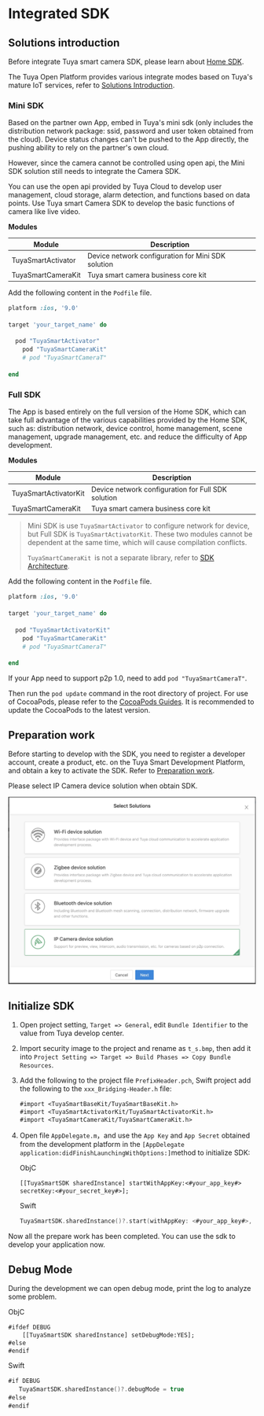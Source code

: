 # Integrated SDK

## Solutions introduction

Before integrate Tuya smart camera SDK, please learn about [Home SDK](https://tuyainc.github.io/tuyasmart_home_ios_sdk_doc/en/).

The Tuya Open Platform provides various integrate modes based on Tuya's mature IoT services, refer to [Solutions Introduction](https://docs.tuya.com/en/iot/open-api/quick-start/solution-overview).

### Mini SDK

Based on the partner own App, embed in Tuya's mini sdk (only includes the distribution network package: ssid, password and user token obtained from the cloud). Device status changes can't be pushed to the App directly, the pushing ability to rely on the partner's own cloud.

However, since the camera cannot be controlled using open api, the Mini SDK solution still needs to integrate the Camera SDK.

You can use the open api provided by Tuya Cloud to develop user management, cloud storage, alarm detection, and functions based on data points. Use Tuya smart Camera SDK to develop the basic functions of camera like live video.

**Modules**

| Module             | Description                                        |
| ------------------ | -------------------------------------------------- |
| TuyaSmartActivator | Device network configuration for Mini SDK solution |
| TuyaSmartCameraKit | Tuya smart camera business core kit                |

Add the following content in the `Podfile` file.

```ruby
platform :ios, '9.0'

target 'your_target_name' do

  pod "TuyaSmartActivator"
	pod "TuyaSmartCameraKit"
	# pod "TuyaSmartCameraT"

end
```

### Full SDK

The App is based entirely on the full version of the Home SDK, which can take full advantage of the various capabilities provided by the Home SDK, such as: distribution network, device control, home management, scene management, upgrade management, etc. and reduce the difficulty of App development.

**Modules**

| Module                | Description                                        |
| --------------------- | -------------------------------------------------- |
| TuyaSmartActivatorKit | Device network configuration for Full SDK solution |
| TuyaSmartCameraKit    | Tuya smart camera business core kit                |

> Mini SDK is use `TuyaSmartActivator` to configure network for device, but Full SDK is `TuyaSmartActivatorKit`. These two modules cannot be dependent at the same time, which will cause compilation conflicts.
>
> `TuyaSmartCameraKit `is not a separate library, refer to [SDK Architecture](https://tuyainc.github.io/tuyasmart_camera_ios_sdk_doc/en/resource/architecture.html).

Add the following content in the `Podfile` file.

```ruby
platform :ios, '9.0'

target 'your_target_name' do

  pod "TuyaSmartActivatorKit"
	pod "TuyaSmartCameraKit"
	# pod "TuyaSmartCameraT"

end
```

If your App need to support p2p 1.0, need to add  `pod "TuyaSmartCameraT"`.

Then run the `pod update` command in the root directory of project. For use of CocoaPods, please refer to the [CocoaPods Guides](https://guides.cocoapods.org/). It is recommended to update the CocoaPods to the latest version.

## Preparation work

Before starting to develop with the SDK, you need to register a developer account, create a product, etc. on the Tuya Smart Development Platform, and obtain a key to activate the SDK. Refer to [Preparation work](https://tuyainc.github.io/tuyasmart_home_ios_sdk_doc/en/resource/Preparation.html).

Please select IP Camera device solution when obtain SDK.

<img src="./images/options.jpg" alt="选择方案" style="zoom:50%;" />

## Initialize SDK

1. Open project setting, `Target => General`, edit `Bundle Identifier` to the value from Tuya develop center.

2. Import security image to the project and rename as `t_s.bmp`, then add it into `Project Setting => Target => Build Phases => Copy Bundle Resources`.

3. Add the following to the project file `PrefixHeader.pch`, Swift project add the following to the `xxx_Bridging-Header.h` file:

   ```objc
   #import <TuyaSmartBaseKit/TuyaSmartBaseKit.h>
   #import <TuyaSmartActivatorKit/TuyaSmartActivatorKit.h>
   #import <TuyaSmartCameraKit/TuyaSmartCameraKit.h>
   ```

4. Open file `AppDelegate.m`，and use the `App Key` and `App Secret` obtained from the development platform in the `[AppDelegate application:didFinishLaunchingWithOptions:]`method to initialize SDK:

   ObjC

   ```objc
   [[TuyaSmartSDK sharedInstance] startWithAppKey:<#your_app_key#> secretKey:<#your_secret_key#>];
   ```

   Swift

   ```swift
   TuyaSmartSDK.sharedInstance()?.start(withAppKey: <#your_app_key#>, secretKey: <#your_secret_key#>)
   ```

Now all the prepare work has been completed. You can use the sdk to develop your application now.

## Debug Mode

During the development we can open debug mode, print the log to analyze some problem.

ObjC

```objc
#ifdef DEBUG
    [[TuyaSmartSDK sharedInstance] setDebugMode:YES];
#else
#endif
```

Swift

```swift
#if DEBUG
   TuyaSmartSDK.sharedInstance()?.debugMode = true
#else
#endif

```

